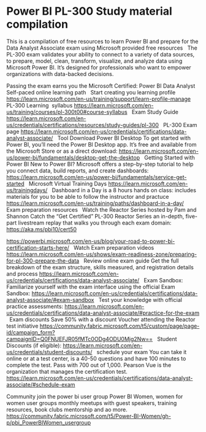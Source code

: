 # Power BI PL-300 Study material compilation
This is a compilation of free resources to learn
Power BI and prepare for the Data Analyst Associate exam 
using Microsoft provided free resources 
 
The PL-300 exam validates your ability to connect 
to a variety of data sources, to prepare, model, clean,
transform, visualize, and analyze data using Microsoft 
Power BI. It’s designed for professionals who want to 
empower organizations with data-backed decisions. 

Passing the exam earns you the Microsoft Certified: Power BI Data Analyst 
 
Self-paced online learning path
 
Start creating you learning profile
https://learn.microsoft.com/en-us/training/support/learn-profile-manage
 
PL-300 Learning  syllabus
https://learn.microsoft.com/en-us/training/courses/pl-300t00#course-syllabus
 
Exam Study Guide
https://learn.microsoft.com/en-us/credentials/certifications/resources/study-guides/pl-300
 
PL-300 Exam page 
https://learn.microsoft.com/en-us/credentials/certifications/data-analyst-associate/
 
Tool Download Power BI Desktop
To get started with Power BI, you’ll need the Power BI Desktop app. It’s free and available from the Microsoft Store or as a direct download:
https://learn.microsoft.com/en-us/power-bi/fundamentals/desktop-get-the-desktop
 
Getting Started with Power BI
New to Power BI? Microsoft offers a step-by-step tutorial to help you connect data, build reports, and create dashboards:
https://learn.microsoft.com/en-us/power-bi/fundamentals/service-get-started
 
Microsoft Virtual Training Days
https://learn.microsoft.com/en-us/trainingdays/
 
Dashboard in a Day is a 8 hours hands on class:
includes materials for you to be able to follow the instructor and practuce
https://learn.microsoft.com/en-us/training/paths/dashboard-in-a-day/
 
Exam preparation resources
 
Watch the Reactor Series hosted by Pam and Shannon 
Catch the “Get Certified” PL-300 Reactor Series an in-depth, 
five-part livestream replay that walks you through each exam domain:
https://aka.ms/pbi10/cert50

https://powerbi.microsoft.com/en-us/blog/your-road-to-power-bi-certification-starts-here/
 
Watch Exam preparation videos 
https://learn.microsoft.com/en-us/shows/exam-readiness-zone/preparing-for-pl-300-prepare-the-data
 
Review online exam guide Get the full breakdown of the exam structure,
skills measured, and registration details and process
https://learn.microsoft.com/en-us/credentials/certifications/data-analyst-associate/
 
Exam Sandbox:
Familiarize yourself with the exam interface using the official Exam Sandbox:
https://learn.microsoft.com/en-us/credentials/certifications/data-analyst-associate/#exam-sandbox
 
Test your knowledge with official practice assessments:
https://learn.microsoft.com/en-us/credentials/certifications/data-analyst-associate/#practice-for-the-exam
 
Exam discounts
Save 50% with a discount Voucher attending the Reactor test initiative
https://community.fabric.microsoft.com/t5/custom/page/page-id/campaign_form?campaignID=Q0FNUEFJR05fMTc0ODg4ODU0Mjg2Nw==
 
Student Discounts (if eligible): https://learn.microsoft.com/en-us/credentials/student-discounts/
 
schedule your exam
You can take it online or at a test center, is a 40-50 questions and have 100 minutes to complete the test. Pass with 700 out of 1,000. Pearson Vue is the organization that manages the certification test.   
https://learn.microsoft.com/en-us/credentials/certifications/data-analyst-associate/#schedule-exam

Community
join the power bi user group Power BI Women, women for women user groups
monthly meetups with guest speakers, training resources, book clubs 
mentorship and ao more.
https://community.fabric.microsoft.com/t5/Power-BI-Women/gh-p/pbi_PowerBIWomen_usergroup






